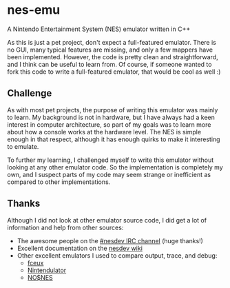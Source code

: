 # nes-emu

A Nintendo Entertainment System (NES) emulator written in C++

As this is just a pet project, don't expect a full-featured emulator. There is no GUI, many typical features are missing, and only a few mappers have been implemented. However, the code is pretty clean and straightforward, and I think can be useful to learn from. Of course, if someone wanted to fork this code to write a full-featured emulator, that would be cool as well :)


## Challenge

As with most pet projects, the purpose of writing this emulator was mainly to learn. My background is not in hardware, but I have always had a keen interest in computer architecture, so part of my goals was to learn more about how a console works at the hardware level. The NES is simple enough in that respect, although it has enough quirks to make it interesting to emulate.

To further my learning, I challenged myself to write this emulator without looking at any other emulator code. So the implementation is completely my own, and I suspect parts of my code may seem strange or inefficient as compared to other implementations.


## Thanks

Although I did not look at other emulator source code, I did get a lot of information and help from other sources:

- The awesome people on the [#nesdev IRC channel](http://wiki.nesdev.com/w/index.php/NESdev_IRC_channel) (huge thanks!)
- Excellent documentation on the [nesdev wiki](http://wiki.nesdev.com/w/index.php/Nesdev_Wiki)
- Other excellent emulators I used to compare output, trace, and debug:
  - [fceux](http://www.fceux.com/)
  - [Nintendulator](http://www.qmtpro.com/~nes/nintendulator/)
  - [NO$NES](http://problemkaputt.de/nes.htm)
